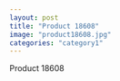 ```yaml
---
layout: post
title: "Product 18608"
image: "product18608.jpg"
categories: "category1"
---
```

Product 18608
